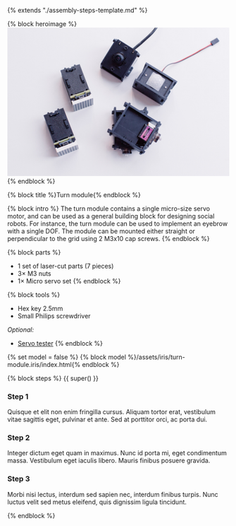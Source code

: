 {% extends "./assembly-steps-template.md" %}

{% block heroimage %}
  ![](/images/general/OPSORO_WEB-5.jpg)
{% endblock %}

{% block title %}Turn module{% endblock %}

{% block intro %}
The turn module contains a single micro-size servo motor, and can be used as a
general building block for designing social robots. For instance, the turn
module can be used to implement an eyebrow with a single DOF. The module can be
mounted either straight or perpendicular to the grid using 2 M3x10 cap screws.
{% endblock %}

{% block parts %}
* 1 set of laser-cut parts (7 pieces)
* 3&times; M3 nuts
* 1&times; Micro servo set
{% endblock %}

{% block tools %}
* Hex key 2.5mm
* Small Philips screwdriver

*Optional:*
* [Servo tester](../hardware/tools.md#servo-tester)
{% endblock %}

{% set model = false %}
{% block model %}/assets/iris/turn-module.iris/index.html{% endblock %}

{% block steps %}
{{ super() }}

### Step 1
Quisque et elit non enim fringilla cursus. Aliquam tortor erat, vestibulum vitae sagittis eget, pulvinar et ante. Sed at porttitor orci, ac porta dui.

### Step 2
Integer dictum eget quam in maximus. Nunc id porta mi, eget condimentum massa. Vestibulum eget iaculis libero. Mauris finibus posuere gravida.

### Step 3
Morbi nisi lectus, interdum sed sapien nec, interdum finibus turpis. Nunc luctus velit sed metus eleifend, quis dignissim ligula tincidunt.

{% endblock %}
